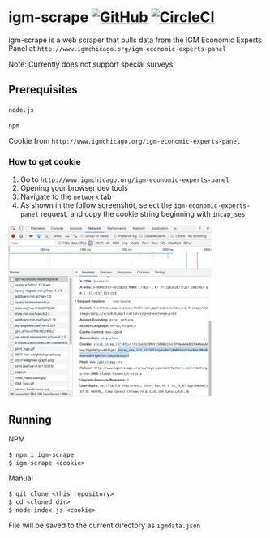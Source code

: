 # igm-scrape [![GitHub](https://img.shields.io/github/license/cfhull/igm-panel-scraper.svg?style=plastic)](https://github.com/cfhull/igm-panel-scraper/blob/master/LICENSE) [![CircleCI](https://img.shields.io/circleci/build/github/cfhull/igm-panel-scraper.svg?style=plastic)](https://circleci.com/gh/cfhull/igm-panel-scraper) 


igm-scrape is a web scraper that pulls data from the IGM Economic Experts Panel at `http://www.igmchicago.org/igm-economic-experts-panel`

Note: Currently does not support special surveys

## Prerequisites
`node.js`

`npm`

Cookie from `http://www.igmchicago.org/igm-economic-experts-panel`

### How to get cookie
1. Go to `http://www.igmchicago.org/igm-economic-experts-panel`
2. Opening your browser dev tools
3. Navigate to the `network` tab
4. As shown in the follow screenshot, select the `igm-economic-experts-panel` request, and copy the cookie string beginning with `incap_ses`

<img src="https://raw.githubusercontent.com/cfhull/igm-panel-scraper/master/cookie.png" width="400" />


## Running
NPM
```console
$ npm i igm-scrape
$ igm-scrape <cookie>
```

Manual
```console
$ git clone <this repository>
$ cd <cloned dir>
$ node index.js <cookie>
```
File will be saved to the current directory as `igmdata.json`
